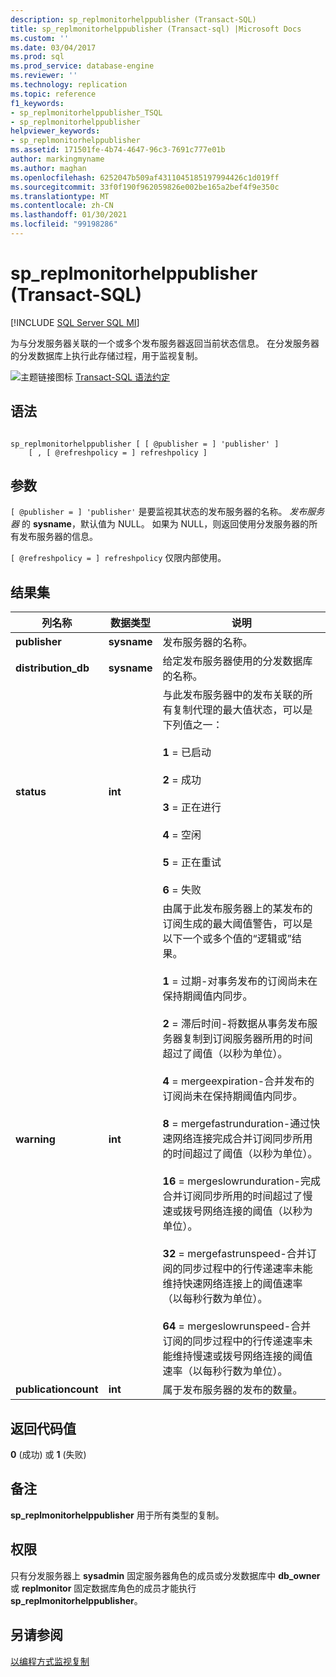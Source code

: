 ```yaml
---
description: sp_replmonitorhelppublisher (Transact-SQL)
title: sp_replmonitorhelppublisher (Transact-sql) |Microsoft Docs
ms.custom: ''
ms.date: 03/04/2017
ms.prod: sql
ms.prod_service: database-engine
ms.reviewer: ''
ms.technology: replication
ms.topic: reference
f1_keywords:
- sp_replmonitorhelppublisher_TSQL
- sp_replmonitorhelppublisher
helpviewer_keywords:
- sp_replmonitorhelppublisher
ms.assetid: 171501fe-4b74-4647-96c3-7691c777e01b
author: markingmyname
ms.author: maghan
ms.openlocfilehash: 6252047b509af4311045185197994426c1d019ff
ms.sourcegitcommit: 33f0f190f962059826e002be165a2bef4f9e350c
ms.translationtype: MT
ms.contentlocale: zh-CN
ms.lasthandoff: 01/30/2021
ms.locfileid: "99198286"
---
```

# <a name="sp_replmonitorhelppublisher-transact-sql"></a>sp_replmonitorhelppublisher (Transact-SQL)
[!INCLUDE [SQL Server SQL MI](../../includes/applies-to-version/sql-asdbmi.md)]

  为与分发服务器关联的一个或多个发布服务器返回当前状态信息。 在分发服务器的分发数据库上执行此存储过程，用于监视复制。  
  
 ![主题链接图标](../../database-engine/configure-windows/media/topic-link.gif "“主题链接”图标") [Transact-SQL 语法约定](../../t-sql/language-elements/transact-sql-syntax-conventions-transact-sql.md)  
  
## <a name="syntax"></a>语法  
  
```  
  
sp_replmonitorhelppublisher [ [ @publisher = ] 'publisher' ]  
    [ , [ @refreshpolicy = ] refreshpolicy ]  
```  
  
## <a name="arguments"></a>参数  
`[ @publisher = ] 'publisher'` 是要监视其状态的发布服务器的名称。 *发布服务器* 的 **sysname**，默认值为 NULL。 如果为 NULL，则返回使用分发服务器的所有发布服务器的信息。  
  
`[ @refreshpolicy = ] refreshpolicy` 仅限内部使用。  
  
## <a name="result-sets"></a>结果集  
  
|列名称|数据类型|说明|  
|-----------------|---------------|-----------------|  
|**publisher**|**sysname**|发布服务器的名称。|  
|**distribution_db**|**sysname**|给定发布服务器使用的分发数据库的名称。|  
|**status**|**int**|与此发布服务器中的发布关联的所有复制代理的最大值状态，可以是下列值之一：<br /><br /> **1** = 已启动<br /><br /> **2** = 成功<br /><br /> **3** = 正在进行<br /><br /> **4** = 空闲<br /><br /> **5** = 正在重试<br /><br /> **6** = 失败|  
|**warning**|**int**|由属于此发布服务器上的某发布的订阅生成的最大阈值警告，可以是以下一个或多个值的“逻辑或”结果。<br /><br /> **1** = 过期-对事务发布的订阅尚未在保持期阈值内同步。<br /><br /> **2** = 滞后时间-将数据从事务发布服务器复制到订阅服务器所用的时间超过了阈值（以秒为单位）。<br /><br /> **4** = mergeexpiration-合并发布的订阅尚未在保持期阈值内同步。<br /><br /> **8** = mergefastrunduration-通过快速网络连接完成合并订阅同步所用的时间超过了阈值（以秒为单位）。<br /><br /> **16** = mergeslowrunduration-完成合并订阅同步所用的时间超过了慢速或拨号网络连接的阈值（以秒为单位）。<br /><br /> **32** = mergefastrunspeed-合并订阅的同步过程中的行传递速率未能维持快速网络连接上的阈值速率（以每秒行数为单位）。<br /><br /> **64** = mergeslowrunspeed-合并订阅的同步过程中的行传递速率未能维持慢速或拨号网络连接的阈值速率（以每秒行数为单位）。|  
|**publicationcount**|**int**|属于发布服务器的发布的数量。|  
  
## <a name="return-code-values"></a>返回代码值  
 **0** (成功) 或 **1** (失败)   
  
## <a name="remarks"></a>备注  
 **sp_replmonitorhelppublisher** 用于所有类型的复制。  
  
## <a name="permissions"></a>权限  
 只有分发服务器上 **sysadmin** 固定服务器角色的成员或分发数据库中 **db_owner** 或 **replmonitor** 固定数据库角色的成员才能执行 **sp_replmonitorhelppublisher**。  
  
## <a name="see-also"></a>另请参阅  
 [以编程方式监视复制](../../relational-databases/replication/monitor/programmatically-monitor-replication.md)  
  
  
